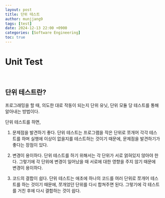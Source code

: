 ```yaml
---
layout: post
title: 단위 테스트
author: munjjang9
tags: [test]
date: 2024-12-13 22:00 +0900
categories: [Software Engineering]
toc: true
---
```


# Unit Test

<br>

## 단위 테스트란?

프로그래밍을 할 때, 의도한 대로 작동이 되는지 단위 유닛, 단위 모듈 당 테스트를 통해 알아내는 방법이다.

단위 테스트를 하면,

1. 문제점을 발견하기 좋다.
    단위 테스트는 프로그램을 작은 단위로 쪼개어 각각 테스트를 하며 실행에 이상이 없을지를 테스트하는 것이기 때문에, 문제점을 발견하기가 좋다는 장점이 있다.

2. 변경이 용이하다.
    단위 테스트를 하기 위해서는 각 단위가 서로 얽혀있지 않아야 한다. 그렇기에 각 단위에 변경이 일어났을 때 서로에 대한 영향을 주지 않기 때문에 변경이 용이하다.

3. 코드의 결합이 쉽다.
    단위 테스트는 애초에 하나의 코드를 여러 단위로 쪼개어 테스트를 하는 것이기 때문에, 쪼개었던 단위를 다시 합쳐주면 된다. 그렇기에 각 테스트를 거친 후에 다시 결합하는 것이 쉽다.